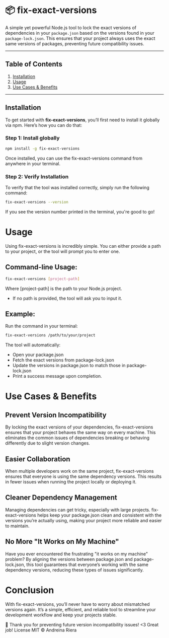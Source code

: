 # 📦 fix-exact-versions

A simple yet powerful Node.js tool to lock the exact versions of dependencies in your `package.json` based on the versions found in your `package-lock.json`. This ensures that your project always uses the exact same versions of packages, preventing future compatibility issues.

---

## Table of Contents

1. [Installation](#installation)
2. [Usage](#usage)
3. [Use Cases & Benefits](#use-cases--benefits)

---

## Installation

To get started with **fix-exact-versions**, you’ll first need to install it globally via npm. Here’s how you can do that:

### Step 1: Install globally

```bash
npm install -g fix-exact-versions
```

Once installed, you can use the fix-exact-versions command from anywhere in your terminal.

### Step 2: Verify Installation

To verify that the tool was installed correctly, simply run the following command:

```bash
fix-exact-versions --version
```

If you see the version number printed in the terminal, you're good to go!

# Usage

Using fix-exact-versions is incredibly simple. You can either provide a path to your project, or the tool will prompt you to enter one.

## Command-line Usage:

```bash
fix-exact-versions [project-path]
```

Where [project-path] is the path to your Node.js project.

- If no path is provided, the tool will ask you to input it.

## Example:

Run the command in your terminal:

```bash
fix-exact-versions /path/to/your/project
```

The tool will automatically:

- Open your package.json
- Fetch the exact versions from package-lock.json
- Update the versions in package.json to match those in package-lock.json
- Print a success message upon completion.

# Use Cases & Benefits

## Prevent Version Incompatibility

By locking the exact versions of your dependencies, fix-exact-versions ensures that your project behaves the same way on every machine. This eliminates the common issues of dependencies breaking or behaving differently due to slight version changes.

## Easier Collaboration

When multiple developers work on the same project, fix-exact-versions ensures that everyone is using the same dependency versions. This results in fewer issues when running the project locally or deploying it.

## Cleaner Dependency Management

Managing dependencies can get tricky, especially with large projects. fix-exact-versions helps keep your package.json clean and consistent with the versions you’re actually using, making your project more reliable and easier to maintain.

## No More "It Works on My Machine"

Have you ever encountered the frustrating "it works on my machine" problem? By aligning the versions between package.json and package-lock.json, this tool guarantees that everyone’s working with the same dependency versions, reducing these types of issues significantly.

# Conclusion

With fix-exact-versions, you’ll never have to worry about mismatched versions again. It’s a simple, efficient, and reliable tool to streamline your development workflow and keep your projects stable.

🎉 Thank you for preventing future version incompatibility issues! <3 Great job!
License
MIT © Andreina Riera
